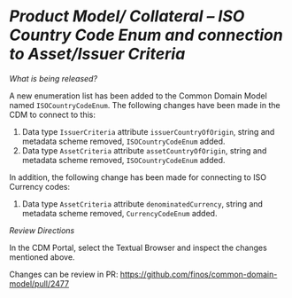 # *Product Model/ Collateral – ISO Country Code Enum and connection to Asset/Issuer Criteria*

_What is being released?_

A new enumeration list has been added to the Common Domain Model named `ISOCountryCodeEnum`.
The following changes have been made in the CDM to connect to this:

1.	Data type `IssuerCriteria` attribute `issuerCountryOfOrigin`, string and metadata scheme removed, `ISOCountryCodeEnum` added.
2.	Data type `AssetCriteria` attribute `assetCountryOfOrigin`, string and metadata scheme removed, `ISOCountryCodeEnum` added.
   
In addition, the following change has been made for connecting to ISO Currency codes: 

1.	Data type `AssetCriteria` attribute `denominatedCurrency`, string and metadata scheme removed, `CurrencyCodeEnum` added.


_Review Directions_

In the CDM Portal, select the Textual Browser and inspect the changes mentioned above. 

Changes can be review in PR: https://github.com/finos/common-domain-model/pull/2477

